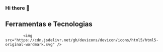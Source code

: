 ### Hi there 👋

## Ferramentas e Tecnologias
            <img src="https://cdn.jsdelivr.net/gh/devicons/devicon/icons/html5/html5-original-wordmark.svg" />
          

